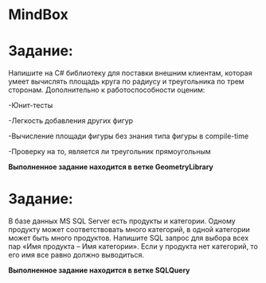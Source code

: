 # MindBox

# Задание:

Напишите на C# библиотеку для поставки внешним клиентам, которая умеет вычислять площадь круга по радиусу и треугольника по трем сторонам. Дополнительно к работоспособности оценим:

  -Юнит-тесты

  -Легкость добавления других фигур

  -Вычисление площади фигуры без знания типа фигуры в compile-time

  -Проверку на то, является ли треугольник прямоугольным

**Выполненное задание находится в ветке GeometryLibrary**

# Задание:

В базе данных MS SQL Server есть продукты и категории. Одному продукту может соответствовать много категорий, в одной категории может быть много продуктов. Напишите SQL запрос для выбора всех пар «Имя продукта – Имя категории». Если у продукта нет категорий, то его имя все равно должно выводиться.

**Выполненное задание находится в ветке SQLQuery**
